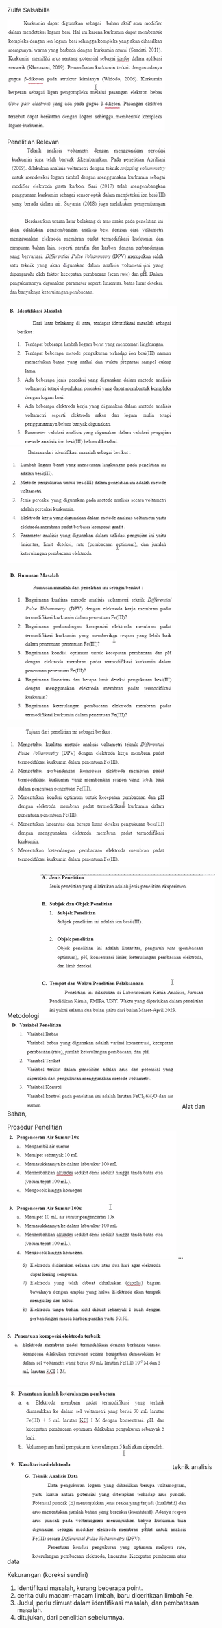 Zulfa Salsabilla

![1fb94e8fb8065200a13bf17be460a549.png](../../../../_resources/1fb94e8fb8065200a13bf17be460a549.png)

Penelitian Relevan
![d5a2ef745ec9c702cec005958925300f.png](../../../../_resources/d5a2ef745ec9c702cec005958925300f.png)
![acbad96f454fcf47f3e0bb95e9456f5d.png](../../../../_resources/acbad96f454fcf47f3e0bb95e9456f5d.png)

![8609546515d2b749705d3dabfedbaf5c.png](../../../../_resources/8609546515d2b749705d3dabfedbaf5c.png)
![5583bc7be400d6ffe1d8d20d59c23912.png](../../../../_resources/5583bc7be400d6ffe1d8d20d59c23912.png)

![c75594fb12ca96627dbce7e24919f613.png](../../../../_resources/c75594fb12ca96627dbce7e24919f613.png)

![7bf418a482e737e2457bfe2eaf97886b.png](../../../../_resources/7bf418a482e737e2457bfe2eaf97886b.png)

Metodologi
![0875c0febf1d940e505ff984c27af6ce.png](../../../../_resources/0875c0febf1d940e505ff984c27af6ce.png)
![d48fa30136312b32821c8cdd56e5ac6c.png](../../../../_resources/d48fa30136312b32821c8cdd56e5ac6c.png)
Alat dan Bahan, 

Prosedur Penelitian
![45653635811505390f8d1970151b1899.png](../../../../_resources/45653635811505390f8d1970151b1899.png)
...
![d8976b7ddf0bbb8400a715dd4f1102b3.png](../../../../_resources/d8976b7ddf0bbb8400a715dd4f1102b3.png)
![9ad0118490e5479417ac15d3d700ec07.png](../../../../_resources/9ad0118490e5479417ac15d3d700ec07.png)
teknik analisis data
![d686fc7e1a675833a5c340e96a95ad51.png](../../../../_resources/d686fc7e1a675833a5c340e96a95ad51.png)

Kekurangan (koreksi sendiri)
1. Identifikasi masalah, kurang beberapa point. 
2. cerita dulu macam-macam limbah, baru diceritkaan limbah Fe. 
3. Judul, perlu dimuat dalam identifikasi masalah, dan pembatasan masalah. 
4. ditujukan, dari penelitian sebelumnya. 